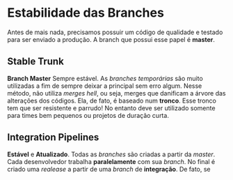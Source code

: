 # Estabilidade das Branches
Antes de mais nada, precisamos possuir um código de qualidade e testado para ser enviado a produção. A branch que possui esse papel é **master**.

## Stable Trunk
**Branch Master** Sempre estável. As *branches temporárias* são muito utilizadas a fim de sempre deixar a principal sem erro algum. Nesse método, não utiliza *merges hell*, ou seja, merges que danificam a árvore das alterações dos códigos. Ela, de fato, é baseado num **tronco**. Esse tronco tem que ser resistente e parrudo! No entanto deve ser utilizado somente  para times bem pequenos ou projetos de duração curta. 

## Integration Pipelines
**Estável** e **Atualizado**.
Todas as *branches* são criadas a partir da *master*. 
Cada desenvolvedor trabalha **paralelamente** com sua *branch*.
No final é criado uma *realease* a partir de uma *branch* de **integração**. De fato, se

<!--stackedit_data:
eyJoaXN0b3J5IjpbLTMyNDc2NDA3MSwxNDY3NTM4NjA0LC0zMj
YzNTM3MzhdfQ==
-->